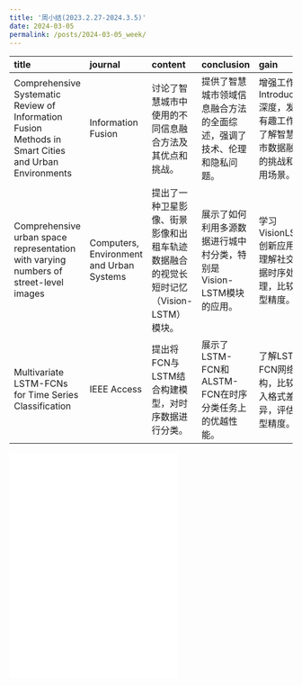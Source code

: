 ```yaml
---
title: '周小结(2023.2.27-2024.3.5)'
date: 2024-03-05
permalink: /posts/2024-03-05_week/
---
```

| title                                                                                                | journal                                  | content                                                                               | conclusion                                                             | gain                                                                           |
|:-----------------------------------------------------------------------------------------------------|:-----------------------------------------|:--------------------------------------------------------------------------------------|:-----------------------------------------------------------------------|:-------------------------------------------------------------------------------|
| Comprehensive Systematic Review of Information Fusion Methods in Smart Cities and Urban Environments | Information Fusion                       | 讨论了智慧城市中使用的不同信息融合方法及其优点和挑战。                                | 提供了智慧城市领域信息融合方法的全面综述，强调了技术、伦理和隐私问题。 | 增强工作Introduction深度，发现有趣工作，了解智慧城市数据融合的挑战和应用场景。 |
| Comprehensive urban space representation with varying numbers of street-level images                 | Computers, Environment and Urban Systems | 提出了一种卫星影像、街景影像和出租车轨迹数据融合的视觉长短时记忆（Vision-LSTM）模块。 | 展示了如何利用多源数据进行城中村分类，特别是Vision-LSTM模块的应用。    | 学习VisionLSTM创新应用，理解社交数据时序处理，比较模型精度。                   |
| Multivariate LSTM-FCNs for Time Series Classification                                                | IEEE Access                              | 提出将FCN与LSTM结合构建模型，对时序数据进行分类。                                     | 展示了LSTM-FCN和ALSTM-FCN在时序分类任务上的优越性能。                  | 了解LSTM-FCN网络结构，比较输入格式差异，评估模型精度。                         |

<embed src="/files/post/2024-03-05-week.pdf" type="application/pdf" height="400px" />
    